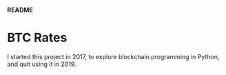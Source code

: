 **README**

# BTC Rates

I started this project in 2017, to explore blockchain programming in Python, and quit using it in 2019.


